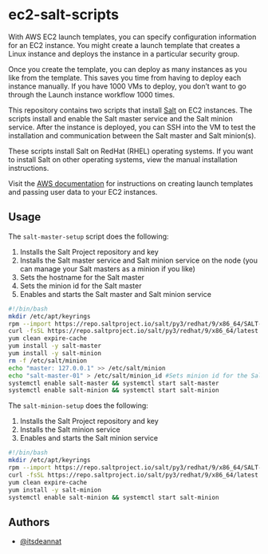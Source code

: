 
# ec2-salt-scripts

With AWS EC2 launch templates, you can specify configuration information for an EC2 instance. You might create a launch template that creates a Linux instance and deploys the instance in a particular security group. 

Once you create the template, you can deploy as many instances as you like from the template. This saves you time from having to deploy each instance manually. If you have 1000 VMs to deploy, you don’t want to go through the Launch instance workflow 1000 times. 

This repository contains two scripts that install [Salt](https://saltproject.io) on EC2 instances. The scripts install and enable the Salt master service and the Salt minion service. After the instance is deployed, you can SSH into the VM to test the installation and communication between the Salt master and Salt minion(s).

These scripts install Salt on RedHat (RHEL) operating systems. If you want to install Salt on other operating systems, view the manual installation instructions.

Visit the [AWS documentation](https://docs.aws.amazon.com/AWSEC2/latest/UserGuide/user-data.html) for instructions on creating launch templates and passing user data to your EC2 instances.



## Usage

The `salt-master-setup` script does the following:

1. Installs the Salt Project repository and key
2. Installs the Salt master service and Salt minion service on the node (you can manage your Salt masters as a minion if you like)
3. Sets the hostname for the Salt master
4. Sets the minion id for the Salt master
5. Enables and starts the Salt master and Salt minion service

```bash
#!/bin/bash
mkdir /etc/apt/keyrings
rpm --import https://repo.saltproject.io/salt/py3/redhat/9/x86_64/SALT-PROJECT-GPG-PUBKEY-2023.pub
curl -fsSL https://repo.saltproject.io/salt/py3/redhat/9/x86_64/latest.repo | tee /etc/yum.repos.d/salt.repo
yum clean expire-cache
yum install -y salt-master
yum install -y salt-minion
rm -f /etc/salt/minion
echo "master: 127.0.0.1" >> /etc/salt/minion 
echo "salt-master-01" > /etc/salt/minion_id #Sets minion id for the Salt master
systemctl enable salt-master && systemctl start salt-master
systemctl enable salt-minion && systemctl start salt-minion
```

The `salt-minion-setup` does the following:

1. Installs the Salt Project repository and key
2. Installs the Salt minion service
3. Enables and starts the Salt minion service

```bash
#!/bin/bash
mkdir /etc/apt/keyrings
rpm --import https://repo.saltproject.io/salt/py3/redhat/9/x86_64/SALT-PROJECT-GPG-PUBKEY-2023.pub
curl -fsSL https://repo.saltproject.io/salt/py3/redhat/9/x86_64/latest.repo | tee /etc/yum.repos.d/salt.repo
yum clean expire-cache
yum install -y salt-minion
systemctl enable salt-minion && systemctl start salt-minion
```

## Authors

- [@itsdeannat](https://www.gitlab.com/itsdeannat)





